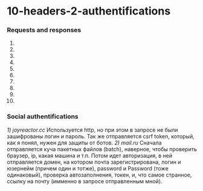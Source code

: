 # 10-headers-2-authentifications
### Requests and responses
1. 
2. 
3.
4.
5.
6.
7.
8.
9.
10.
### Social authentifications
*1) joyreactor.cc* Используется http, но при этом в запросе не были зашифрованы логин и пароль. Так же отправляется csrf token, который, как я понял, нужен для защиты от ботов.
*2) mail.ru* Сначала отправляется куча пакетных файлов (batch), наверное, чтобы проверить браузер, ip, какая машина и т.п. Потом идет авторизация, в ней отправляется домен, на котором почта зарегистрирована, логин и юзернейм (причем один и тотже), password и Password (тоже одинаковый), проверка автозаполнения, токен, и, что самое странное, ссылку на почту (имменно в запросе отправленным мной).

